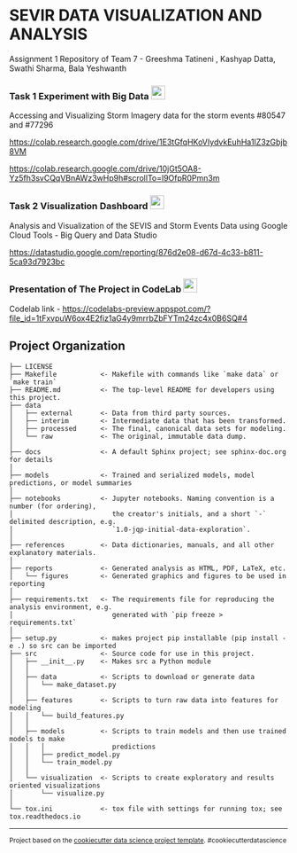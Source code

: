 SEVIR DATA VISUALIZATION AND ANALYSIS
==============================
Assignment 1 Repository of Team 7 - Greeshma Tatineni , Kashyap Datta, Swathi Sharma, Bala Yeshwanth

### Task 1 Experiment with Big Data    <img src="https://cdn-icons-png.flaticon.com/512/2233/2233022.png" width="25">

Accessing and Visualizing Storm Imagery data for the storm events #80547 and #77296

https://colab.research.google.com/drive/1E3tGfqHKoVIydvkEuhHa1IZ3zGbjb8VM

https://colab.research.google.com/drive/10jGt5OA8-Yz5fh3svCQqVBnAWz3wHp9h#scrollTo=l9OfpR0Pmn3m

### Task 2 Visualization Dashboard       <img src="https://cdn-icons-png.flaticon.com/512/2920/2920349.png" width="25">

Analysis and Visualization of the SEVIS and Storm Events Data using Google Cloud Tools - Big Query and Data Studio

https://datastudio.google.com/reporting/876d2e08-d67d-4c33-b811-5ca93d7923bc

### Presentation of The Project in CodeLab  <img src="https://cdn-icons-png.flaticon.com/512/1436/1436664.png" width="25">

Codelab link - https://codelabs-preview.appspot.com/?file_id=1tFxvpuW6ox4E2fiz1aG4y9mrrbZbFYTm24zc4x0B6SQ#4

Project Organization
------------

    ├── LICENSE
    ├── Makefile           <- Makefile with commands like `make data` or `make train`
    ├── README.md          <- The top-level README for developers using this project.
    ├── data
    │   ├── external       <- Data from third party sources.
    │   ├── interim        <- Intermediate data that has been transformed.
    │   ├── processed      <- The final, canonical data sets for modeling.
    │   └── raw            <- The original, immutable data dump.
    │
    ├── docs               <- A default Sphinx project; see sphinx-doc.org for details
    │
    ├── models             <- Trained and serialized models, model predictions, or model summaries
    │
    ├── notebooks          <- Jupyter notebooks. Naming convention is a number (for ordering),
    │                         the creator's initials, and a short `-` delimited description, e.g.
    │                         `1.0-jqp-initial-data-exploration`.
    │
    ├── references         <- Data dictionaries, manuals, and all other explanatory materials.
    │
    ├── reports            <- Generated analysis as HTML, PDF, LaTeX, etc.
    │   └── figures        <- Generated graphics and figures to be used in reporting
    │
    ├── requirements.txt   <- The requirements file for reproducing the analysis environment, e.g.
    │                         generated with `pip freeze > requirements.txt`
    │
    ├── setup.py           <- makes project pip installable (pip install -e .) so src can be imported
    ├── src                <- Source code for use in this project.
    │   ├── __init__.py    <- Makes src a Python module
    │   │
    │   ├── data           <- Scripts to download or generate data
    │   │   └── make_dataset.py
    │   │
    │   ├── features       <- Scripts to turn raw data into features for modeling
    │   │   └── build_features.py
    │   │
    │   ├── models         <- Scripts to train models and then use trained models to make
    │   │   │                 predictions
    │   │   ├── predict_model.py
    │   │   └── train_model.py
    │   │
    │   └── visualization  <- Scripts to create exploratory and results oriented visualizations
    │       └── visualize.py
    │
    └── tox.ini            <- tox file with settings for running tox; see tox.readthedocs.io


--------

<p><small>Project based on the <a target="_blank" href="https://drivendata.github.io/cookiecutter-data-science/">cookiecutter data science project template</a>. #cookiecutterdatascience</small></p>
